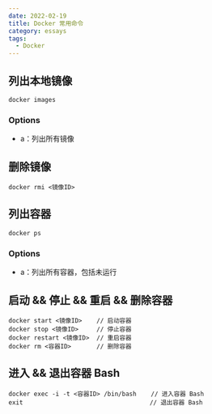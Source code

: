 ```yaml
---
date: 2022-02-19
title: Docker 常用命令
category: essays
tags:
  - Docker
---
```


## 列出本地镜像
``` shell
docker images
```
  ### Options
  - a：列出所有镜像

## 删除镜像
``` shell
docker rmi <镜像ID>
```

## 列出容器
``` shell
docker ps
```
  ### Options
  - a：列出所有容器，包括未运行

## 启动 && 停止 && 重启 && 删除容器
``` shell
docker start <镜像ID>    // 启动容器
docker stop <镜像ID>     // 停止容器
docker restart <镜像ID>  // 重启容器
docker rm <容器ID>       // 删除容器
```

## 进入 && 退出容器 Bash
``` shell
docker exec -i -t <容器ID> /bin/bash    // 进入容器 Bash
exit                                   // 退出容器 Bash
```
